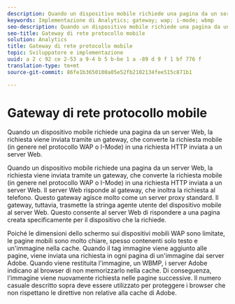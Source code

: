 ```yaml
---
description: Quando un dispositivo mobile richiede una pagina da un server Web, la richiesta viene inviata tramite un gateway, che converte la richiesta mobile (in genere nel protocollo WAP o I-Mode) in una richiesta HTTP inviata a un server Web.
keywords: Implementazione di Analytics; gateway; wap; i-mode; wbmp
seo-description: Quando un dispositivo mobile richiede una pagina da un server Web, la richiesta viene inviata tramite un gateway, che converte la richiesta mobile (in genere nel protocollo WAP o I-Mode) in una richiesta HTTP inviata a un server Web.
seo-title: Gateway di rete protocollo mobile
solution: Analytics
title: Gateway di rete protocollo mobile
topic: Sviluppatore e implementazione
uuid: a 2 c 92 ce 2-53 a 9-4 b 5 b-be 1 a -89 d 9 f 1 bf 776 f
translation-type: tm+mt
source-git-commit: 86fe1b3650100a05e52fb2102134fee515c871b1

---
```



# Gateway di rete protocollo mobile

Quando un dispositivo mobile richiede una pagina da un server Web, la richiesta viene inviata tramite un gateway, che converte la richiesta mobile (in genere nel protocollo WAP o I-Mode) in una richiesta HTTP inviata a un server Web.

Quando un dispositivo mobile richiede una pagina da un server Web, la richiesta viene inviata tramite un gateway, che converte la richiesta mobile (in genere nel protocollo WAP o I-Mode) in una richiesta HTTP inviata a un server Web. Il server Web risponde al gateway, che inoltra la richiesta al telefono. Questo gateway agisce molto come un server proxy standard. Il gateway, tuttavia, trasmette la stringa agente utente del dispositivo mobile al server Web. Questo consente al server Web di rispondere a una pagina creata specificamente per il dispositivo che la richiede.

Poiché le dimensioni dello schermo sui dispositivi mobili WAP sono limitate, le pagine mobili sono molto chiare, spesso contenenti solo testo e un'immagine nella cache. Quando il tag immagine viene aggiunto alle pagine, viene inviata una richiesta in ogni pagina di un'immagine dai server Adobe. Quando viene restituita l'immagine, un WBMP, i server Adobe indicano al browser di non memorizzarlo nella cache. Di conseguenza, l'immagine viene nuovamente richiesta nelle pagine successive. Il numero casuale descritto sopra deve essere utilizzato per proteggere i browser che non rispettano le direttive non relative alla cache di Adobe.

